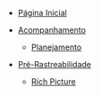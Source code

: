 * [Página Inicial](README.md)

* [Acompanhamento](#)
  * [Planejamento](./acompanhamento/planejamento.md)
  <!-- * [Apresentações](./acompanhamento/apresentacoes.md) -->

* [Pré-Rastreabilidade](#)
  * [Rich Picture](./pre-rastreabilidade/richPicture.md)

<!-- * [Elicitação](#)

* [Priorização](#)

* [Modelagem](#)

* [Análise](#)

* [Pós-Rastreabilidade](#) -->